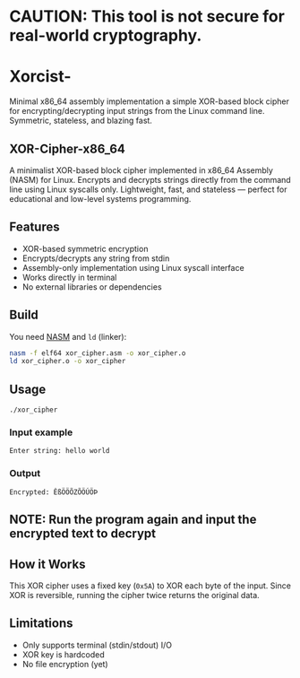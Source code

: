 # CAUTION: This tool is not secure for real-world cryptography.
# Xorcist-
Minimal x86_64 assembly implementation a simple XOR-based block cipher for encrypting/decrypting input strings from the Linux command line. Symmetric, stateless, and blazing fast.

## XOR-Cipher-x86_64

A minimalist XOR-based block cipher implemented in x86_64 Assembly (NASM) for Linux. Encrypts and decrypts strings directly from the command line using Linux syscalls only. Lightweight, fast, and stateless — perfect for educational and low-level systems programming.

## Features

- XOR-based symmetric encryption
- Encrypts/decrypts any string from stdin
- Assembly-only implementation using Linux syscall interface
- Works directly in terminal
- No external libraries or dependencies

## Build

You need [NASM](https://www.nasm.us/) and `ld` (linker):

```bash
nasm -f elf64 xor_cipher.asm -o xor_cipher.o
ld xor_cipher.o -o xor_cipher

```
## Usage
`./xor_cipher`

### Input example
`Enter string:
hello world`

### Output
`Encrypted:
ÊßÖÖÕZÕÖÚÖÞ`

## NOTE: Run the program again and input the encrypted text to decrypt

## How it Works
This XOR cipher uses a fixed key (`0x5A`) to XOR each byte of the input. Since XOR is reversible, running the cipher twice returns the original data.

## Limitations
- Only supports terminal (stdin/stdout) I/O
- XOR key is hardcoded
- No file encryption (yet)


